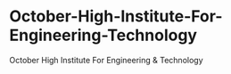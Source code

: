 # October-High-Institute-For-Engineering-Technology
October High Institute For Engineering &amp; Technology
